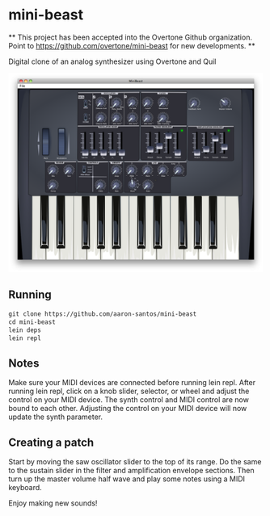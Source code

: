mini-beast
==========

** This project has been accepted into the Overtone Github organization. Point to https://github.com/overtone/mini-beast for new developments. **

Digital clone of an analog synthesizer using Overtone and Quil

<img src="https://github.com/aaron-santos/mini-beast/raw/master/doc/minibeast.png" alt="Minibeast Screenshot" />

## Running
    git clone https://github.com/aaron-santos/mini-beast
    cd mini-beast
    lein deps
    lein repl

## Notes
Make sure your MIDI devices are connected before running lein repl.
After running lein repl,  click on a knob slider, selector, or wheel and adjust the control on your MIDI device.
The synth control and MIDI control  are now bound to each other. Adjusting the control on your MIDI device
will now update the synth parameter.

## Creating a patch
Start by moving the saw oscillator slider to the top of its range. Do the same to the sustain slider
in the filter and amplification envelope sections. Then turn up the master volume half wave and play
some notes using a MIDI keyboard.

Enjoy making new sounds!


